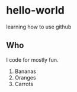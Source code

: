 # hello-world
learning how to use github

## Who

I code for mostly fun.

1. Bananas
2. Oranges
3. Carrots

